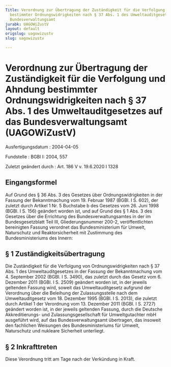 ```yaml
---
Title: Verordnung zur Übertragung der Zuständigkeit für die Verfolgung und Ahndung
  bestimmter Ordnungswidrigkeiten nach § 37 Abs. 1 des Umweltauditgesetzes auf das
  Bundesverwaltungsamt
jurabk: UAGOWiZustV
layout: default
origslug: uagowizustv
slug: uagowizustv

---
```


# Verordnung zur Übertragung der Zuständigkeit für die Verfolgung und Ahndung bestimmter Ordnungswidrigkeiten nach § 37 Abs. 1 des Umweltauditgesetzes auf das Bundesverwaltungsamt (UAGOWiZustV)

Ausfertigungsdatum
:   2004-04-05

Fundstelle
:   BGBl I: 2004, 557

Zuletzt geändert durch
:   Art. 186 V v. 19.6.2020 I 1328



## Eingangsformel

Auf Grund des § 36 Abs. 3 des Gesetzes über Ordnungswidrigkeiten in
der Fassung der Bekanntmachung vom 19. Februar 1987 (BGBl. I S. 602),
der zuletzt durch Artikel 1 Nr. 5 Buchstabe b des Gesetzes vom 26.
Juni 1998 (BGBl. I S. 156) geändert worden ist, und auf Grund des § 1
Abs. 3 des Gesetzes über die Errichtung des Bundesverwaltungsamtes in
der im Bundesgesetzblatt Teil III, Gliederungsnummer 200-2,
veröffentlichten bereinigten Fassung verordnet das Bundesministerium
für Umwelt, Naturschutz und Reaktorsicherheit mit Zustimmung des
Bundesministeriums des Innern:


## § 1 Zuständigkeitsübertragung

Die Zuständigkeit für die Verfolgung von Ordnungswidrigkeiten nach §
37 Abs. 1 des Umweltauditgesetzes in der Fassung der Bekanntmachung
vom 4. September 2002 (BGBl. I S. 3490), das zuletzt durch das Gesetz
vom 6. Dezember 2011 (BGBl. I S. 2509) geändert worden ist, in der
jeweils geltenden Fassung wird, soweit das Umweltauditgesetz aufgrund
der Verordnung über die Beleihung der Zulassungsstelle nach dem
Umweltauditgesetz vom 18. Dezember 1995 (BGBl. I S. 2013), die zuletzt
durch Artikel 1 der Verordnung vom 13. Dezember 2011 (BGBl. I S. 2727)
geändert worden ist, in der jeweils geltenden Fassung, durch die
Deutsche Akkreditierungs- und Zulassungsgesellschaft für
Umweltgutachter mbH ausgeführt wird, auf das Bundesverwaltungsamt
übertragen, das insoweit den fachlichen Weisungen des
Bundesministeriums für Umwelt, Naturschutz und nukleare Sicherheit
unterliegt.


## § 2 Inkrafttreten

Diese Verordnung tritt am Tage nach der Verkündung in Kraft.

